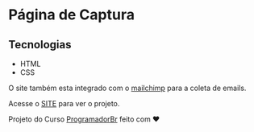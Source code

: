 # Página de Captura
 
 ## Tecnologias
 
 * HTML
 * CSS
 
 O site também esta integrado com o [mailchimp](https://mailchimp.com/pt-br/) para a coleta de emails.
 
 Acesse o [SITE](https://pagina-de-captura-lime.vercel.app/) para ver o projeto.
 
 Projeto do Curso [ProgramadorBr](https://programadorbr.com/) feito com ❤️


